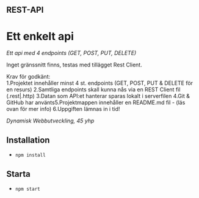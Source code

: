 ## REST-API

# Ett enkelt api

*Ett api med 4 endpoints (GET, POST, PUT, DELETE)*

Inget gränssnitt finns, testas med tillägget Rest Client.

Krav för godkänt:  
1.Projektet innehåller minst 4 st. endpoints (GET, POST, PUT & DELETE för en resurs)  2.Samtliga endpoints skall kunna nås via en REST Client fil (.rest|.http)  3.Datan som API:et hanterar sparas lokalt i serverfilen  4.Git & GitHub har använts5.Projektmappen innehåller en README.md fil - (läs ovan för mer info)  6.Uppgiften lämnas in i tid!  

*Dynamisk Webbutveckling, 45 yhp*  

## Installation

* `npm install`

## Starta

* `npm start`   
